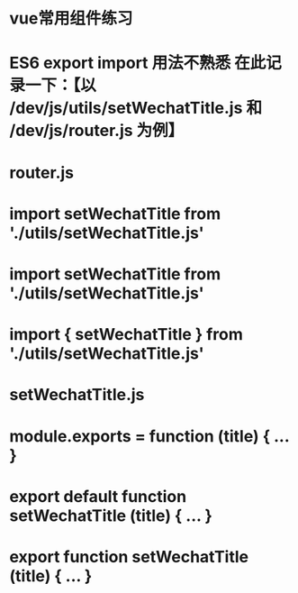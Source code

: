 # vue常用组件练习

# ES6 export import 用法不熟悉 在此记录一下：【以 /dev/js/utils/setWechatTitle.js 和 /dev/js/router.js 为例】

# router.js
# import setWechatTitle from './utils/setWechatTitle.js'
# import setWechatTitle from './utils/setWechatTitle.js'
# import { setWechatTitle } from './utils/setWechatTitle.js'



# setWechatTitle.js
# module.exports = function (title) {  ...  }
# export default function setWechatTitle (title) {  ...  }
# export function setWechatTitle (title) {  ...  }
